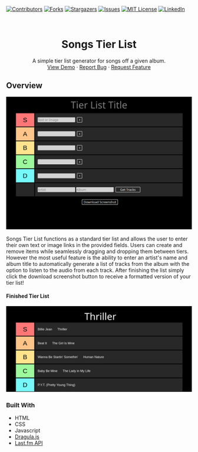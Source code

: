 [![Contributors][contributors-shield]][contributors-url]
[![Forks][forks-shield]][forks-url]
[![Stargazers][stars-shield]][stars-url]
[![Issues][issues-shield]][issues-url]
[![MIT License][license-shield]][license-url]
[![LinkedIn][linkedin-shield]][linkedin-url]



<!-- PROJECT LOGO -->
<br />
<p align="center">
  <h1 align="center">Songs Tier List</h1>

  <p align="center">
    A simple tier list generator for songs off a given album.
    <br />
    <a href="http://benmicol.com/tierlist">View Demo</a>
    ·
    <a href="https://github.com/benmicol/tierlist/issues">Report Bug</a>
    ·
    <a href="https://github.com/benmicol/tierlist/issues">Request Feature</a>
  </p>
</p>


## Overview

[![Product Name Screen Shot][product-screenshot]](http://benmicol.com/tierlist)


Songs Tier List functions as a standard tier list and allows the user to enter their own text or image links in the provided fields. Users can create and remove items while seamlessly dragging and dropping them between tiers. However the most useful feature is the ability to enter an artist's name and album title to automatically generate a list of tracks from the album with the option to listen to the audio from each track. After finishing the list simply click the download screenshot button to receive a formatted version of your tier list!
#### Finished Tier List
![List Screenshot](/images/tierlist.png)

### Built With

* HTML
* CSS
* Javascript
* [Dragula.js](https://github.com/bevacqua/dragula)
* [Last.fm API](https://www.last.fm/api)

<!-- MARKDOWN LINKS & IMAGES -->
<!-- https://www.markdownguide.org/basic-syntax/#reference-style-links -->
[contributors-shield]: https://img.shields.io/github/contributors/benmicol/tierlist.svg?style=flat-square
[contributors-url]: https://github.com/benmicol/tierlist/graphs/contributors
[forks-shield]: https://img.shields.io/github/forks/benmicol/tierlist.svg?style=flat-square
[forks-url]: https://github.com/benmicol/tierlist/network/members
[stars-shield]: https://img.shields.io/github/stars/benmicol/tierlist.svg?style=flat-square
[stars-url]: https://github.com/benmicol/tierlist/stargazers
[issues-shield]: https://img.shields.io/github/issues/benmicol/tierlist.svg?style=flat-square
[issues-url]: https://github.com/benmicol/tierlist/issues
[license-shield]: https://img.shields.io/github/license/benmicol/tierlist.svg?style=flat-square
[license-url]: https://github.com/benmicol/tierlist/blob/master/LICENSE
[linkedin-shield]: https://img.shields.io/badge/-LinkedIn-black.svg?style=flat-square&logo=linkedin&colorB=555
[linkedin-url]: https://linkedin.com/in/benmicol
[product-screenshot]: images/screenshot.png
[list-screenshot]: images/tierlist.png

